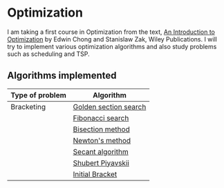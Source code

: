 # Optimization
I am taking a first course in Optimization from the text, [An Introduction to Optimization](https://www.amazon.com/Introduction-Optimization-Edwin-K-Chong/dp/1118279018) by Edwin Chong and Stanislaw Zak, Wiley Publications. I will try to implement various optimization algorithms and also study problems such as scheduling and TSP.

Algorithms implemented
-------------------------

| Type of problem             | Algorithm                                                                                                                                 |
|-----------------------------|-------------------------------------------------------------------------------------------------------------------------------------------|
| Bracketing                  | [Golden section search](https://nbviewer.jupyter.org/github/quantophile/optimization_algorithms/blob/master/golden_section_search.ipynb)  |
|                             | [Fibonacci search](https://nbviewer.jupyter.org/github/quantophile/optimization_algorithms/blob/master/fibonacci_search.ipynb)            |
|                             | [Bisection method](https://nbviewer.jupyter.org/github/quantophile/optimization_algorithms/blob/master/bisection_search.ipynb)            |
|                             | [Newton's method](https://nbviewer.jupyter.org/github/quantophile/optimization_algorithms/blob/master/newtons_method.ipynb)               |
|                             | [Secant algorithm](https://nbviewer.jupyter.org/github/quantophile/optimization_algorithms/blob/master/secant_algorithm.ipynb)            |
|                             | [Shubert Piyavskii](https://nbviewer.jupyter.org/github/quantophile/optimization_algorithms/blob/master/shubert_piyavskii.ipynb)          |
|                             | [Initial Bracket](https://nbviewer.jupyter.org/github/quantophile/optimization_algorithms/blob/master/bracket_minimum.ipynb)              |
